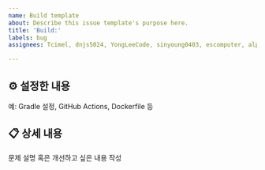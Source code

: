 ```yaml
---
name: Build template
about: Describe this issue template's purpose here.
title: 'Build:'
labels: bug
assignees: Tcimel, dnjs5024, YongLeeCode, sinyoung0403, escomputer, alpomjeong

---
```


<!---
name: ⚙️ 빌드/CI
about: 빌드나 배포, CI/CD 파이프라인 관련 이슈를 작성합니다.
ex:"Build:CI/CD 파이프라인 추가"
--->

## ⚙️ 설정한 내용
예: Gradle 설정, GitHub Actions, Dockerfile 등

## 📋 상세 내용
문제 설명 혹은 개선하고 싶은 내용 작성
